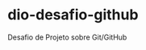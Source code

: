 <!---
Repositório do Desafio de Projeto sobre Git/GitHub da Dio
--->
# dio-desafio-github
Desafio de Projeto sobre Git/GitHub
